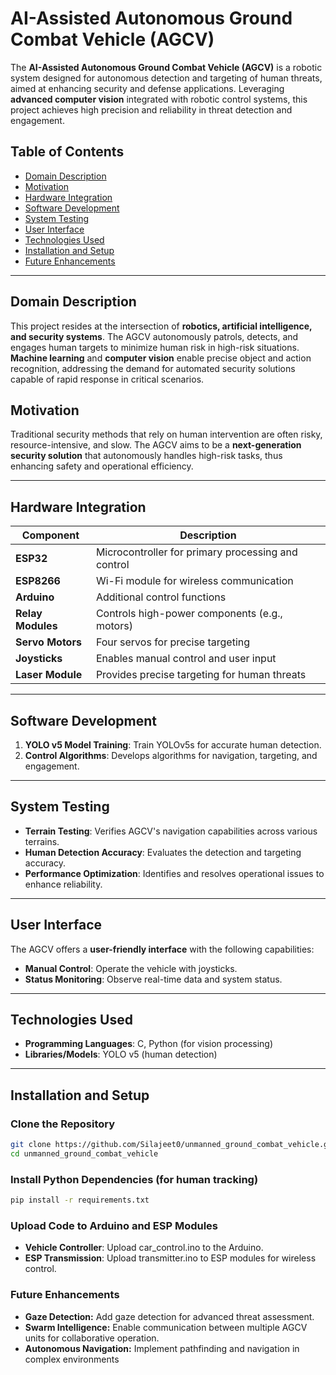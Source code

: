 # AI-Assisted Autonomous Ground Combat Vehicle (AGCV)

The **AI-Assisted Autonomous Ground Combat Vehicle (AGCV)** is a robotic system designed for autonomous detection and targeting of human threats, aimed at enhancing security and defense applications. Leveraging **advanced computer vision** integrated with robotic control systems, this project achieves high precision and reliability in threat detection and engagement.

## Table of Contents
- [Domain Description](#domain-description)
- [Motivation](#motivation)
- [Hardware Integration](#hardware-integration)
- [Software Development](#software-development)
- [System Testing](#system-testing)
- [User Interface](#user-interface)
- [Technologies Used](#technologies-used)
- [Installation and Setup](#installation-and-setup)
- [Future Enhancements](#future-enhancements)

---

## Domain Description

This project resides at the intersection of **robotics, artificial intelligence, and security systems**. The AGCV autonomously patrols, detects, and engages human targets to minimize human risk in high-risk situations. **Machine learning** and **computer vision** enable precise object and action recognition, addressing the demand for automated security solutions capable of rapid response in critical scenarios.

## Motivation

Traditional security methods that rely on human intervention are often risky, resource-intensive, and slow. The AGCV aims to be a **next-generation security solution** that autonomously handles high-risk tasks, thus enhancing safety and operational efficiency.

---

## Hardware Integration

| Component           | Description                                  |
|---------------------|----------------------------------------------|
| **ESP32**           | Microcontroller for primary processing and control |
| **ESP8266**         | Wi-Fi module for wireless communication       |
| **Arduino**         | Additional control functions                  |
| **Relay Modules**   | Controls high-power components (e.g., motors) |
| **Servo Motors**    | Four servos for precise targeting            |
| **Joysticks**       | Enables manual control and user input        |
| **Laser Module**    | Provides precise targeting for human threats |

---

## Software Development

1. **YOLO v5 Model Training**: Train YOLOv5s for accurate human detection.
2. **Control Algorithms**: Develops algorithms for navigation, targeting, and engagement.

---

## System Testing

- **Terrain Testing**: Verifies AGCV's navigation capabilities across various terrains.
- **Human Detection Accuracy**: Evaluates the detection and targeting accuracy.
- **Performance Optimization**: Identifies and resolves operational issues to enhance reliability.

---

## User Interface

The AGCV offers a **user-friendly interface** with the following capabilities:

- **Manual Control**: Operate the vehicle with joysticks.
- **Status Monitoring**: Observe real-time data and system status.

---

## Technologies Used

- **Programming Languages**: C, Python (for vision processing)
- **Libraries/Models**: YOLO v5 (human detection)

---

## Installation and Setup

### Clone the Repository

```bash
git clone https://github.com/Silajeet0/unmanned_ground_combat_vehicle.git
cd unmanned_ground_combat_vehicle
```

### Install Python Dependencies (for human tracking)

```bash
pip install -r requirements.txt
```

### Upload Code to Arduino and ESP Modules
- **Vehicle Controller**: Upload car_control.ino to the Arduino.
- **ESP Transmission**: Upload transmitter.ino to ESP modules for wireless control.

### Future Enhancements
- **Gaze Detection:** Add gaze detection for advanced threat assessment.
- **Swarm Intelligence:** Enable communication between multiple AGCV units for collaborative operation.
- **Autonomous Navigation:** Implement pathfinding and navigation in complex environments
